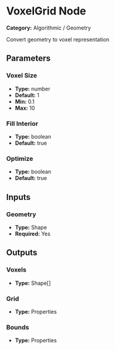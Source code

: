 
# VoxelGrid Node

**Category:** Algorithmic / Geometry

Convert geometry to voxel representation

## Parameters


### Voxel Size
- **Type:** number
- **Default:** 1
- **Min:** 0.1
- **Max:** 10



### Fill Interior
- **Type:** boolean
- **Default:** true





### Optimize
- **Type:** boolean
- **Default:** true





## Inputs


### Geometry
- **Type:** Shape
- **Required:** Yes



## Outputs


### Voxels
- **Type:** Shape[]



### Grid
- **Type:** Properties



### Bounds
- **Type:** Properties




